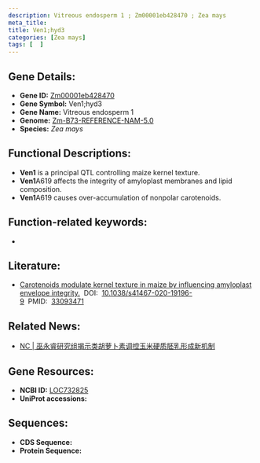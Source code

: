 ```yaml
---
description: Vitreous endosperm 1 ; Zm00001eb428470 ; Zea mays
meta_title:
title: Ven1;hyd3
categories: [Zea mays]
tags: [  ]
---
```


## Gene Details:
- **Gene ID:**	[Zm00001eb428470](https://www.maizegdb.org/gene_center/gene/Zm00001eb428470)
- **Gene Symbol:** Ven1;hyd3
- **Gene Name:** Vitreous endosperm 1
- **Genome:** [Zm-B73-REFERENCE-NAM-5.0](https://www.maizegdb.org/genome/assembly/Zm-B73-REFERENCE-NAM-5.0)
- **Species:** *Zea mays*

## Functional Descriptions:
   - **Ven1** is a principal QTL controlling maize kernel texture.
   - **Ven1**A619 affects the integrity of amyloplast membranes and lipid composition.
   - **Ven1**A619 causes over-accumulation of nonpolar carotenoids.

## Function-related keywords:
- [](/tags//)

## Literature:
   - [Carotenoids modulate kernel texture in maize by influencing amyloplast envelope integrity.]( https://www.nature.com/articles/s41467-020-19196-9#Sec29)&nbsp;&nbsp;DOI:&nbsp;&nbsp;[10.1038/s41467-020-19196-9](https://www.nature.com/articles/s41467-020-19196-9#Sec29)&nbsp;&nbsp;PMID:&nbsp;&nbsp;[33093471](https://pubmed.ncbi.nlm.nih.gov/33093471/)

## Related News:
   - [NC | 巫永睿研究组揭示类胡萝卜素调控玉米硬质胚乳形成新机制](https://mp.weixin.qq.com/s?__biz=Mzg3MDEwNDEyMg==&mid=2247498588&idx=4&sn=2109f748e8ac723821bd51afd48978e6&chksm=ce905609f9e7df1f6a8ec52aab5ca9a0114159712ae1f5f1fdd979f36558f3a65d1d9877ce8e&scene=27#wechat_redirect)

## Gene Resources:
- **NCBI ID:** [LOC732825](https://www.ncbi.nlm.nih.gov/gene/?term=LOC732825)
- **UniProt accessions:** [](https://www.uniprot.org/uniprotkb//entry)



## Sequences:
- **CDS Sequence:**
- **Protein Sequence:**
